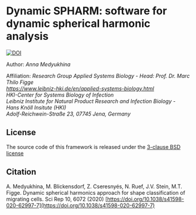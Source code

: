 # Dynamic SPHARM: software for dynamic spherical harmonic analysis

[![DOI](https://zenodo.org/badge/DOI/10.5281/zenodo.3387142.svg)](https://doi.org/10.5281/zenodo.3387142)

Author: *Anna Medyukhina*

Affiliation: *Research Group Applied Systems Biology - Head: Prof. Dr. Marc Thilo Figge  
https://www.leibniz-hki.de/en/applied-systems-biology.html  
HKI-Center for Systems Biology of Infection  
Leibniz Institute for Natural Product Research and Infection Biology -  
Hans Knöll Insitute (HKI)  
Adolf-Reichwein-Straße 23, 07745 Jena, Germany*

## License

The source code of this framework is released under the <a href="/LICENSE">3-clause BSD license</a>

## Citation

A. Medyukhina, M. Blickensdorf, Z. Cseresnyés, N. Ruef, J.V. Stein, M.T. Figge. Dynamic spherical harmonics approach for shape classification of migrating cells. Sci Rep 10, 6072 (2020) [https://doi.org/10.1038/s41598-020-62997-7](https://doi.org/10.1038/s41598-020-62997-7)

